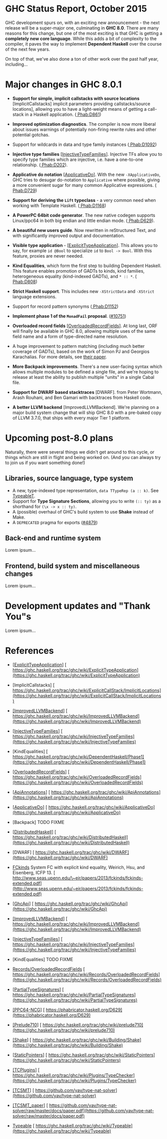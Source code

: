 # GHC Status Report, October 2015



GHC development spurs on, with an exciting new announcement - the next release will be a super-major one, culminating in **GHC 8.0**. There are many reasons for this change, but one of the most exciting is that GHC is getting a **completely new core language**. While this adds a bit of complexity to the compiler, it paves the way to implement **Dependent Haskell** over the course of the next few years.



On top of that, we've also done a ton of other work over the past half year, including...


# Major changes in GHC 8.0.1


- **Support for simple, implicit callstacks with source locations** \[ImplicitCallstacks\] implicit parameters providing callstacks/source locations\], allowing you to have a light-weight means of getting a call-stack in a Haskell application. ([
  Phab:D861](https://phabricator.haskell.org/D861))

- **Improved optimization diagnostics**. The compiler is now more liberal about issues warnings of potentially non-firing rewrite rules and other potential gotchas.

- Support for wildcards in data and type family instances ([
  Phab:D1092](https://phabricator.haskell.org/D1092))

- **Injective type families** \[[InjectiveTypeFamilies](injective-type-families)\]. Injective TFs allow you to specify type families which are injective, i.e. have a one-to-one relationship. ([
  Phab:D202](https://phabricator.haskell.org/D202)).

- **Applicative do notation** \[[ApplicativeDo](applicative-do)\]. With the new `-XApplicativeDo`, GHC tries to desugar do-notation to `Applicative` where possible, giving a more convenient sugar for many common Applicative expressions. ([
  Phab:D729](https://phabricator.haskell.org/D729))

- **Support for deriving the `Lift` typeclass** - a very common need when working with Template Haskell. ([
  Phab:D1168](https://phabricator.haskell.org/D1168))

- **A PowerPC 64bit code generator**. The new native codegen supports Linux/ppc64 in both big endian and little endian mode. ([
  Phab:D629](https://phabricator.haskell.org/D629)).

- **A beautiful new users guide**. Now rewritten in reStructured Text, and with significantly improved output and documentation.

- **Visible type application** - \[[ExplicitTypeApplication](explicit-type-application)\]. This allows you to say, for example `id @Bool` to specialize `id` to `Bool -> Bool`. With this feature, proxies are never needed.

- **Kind Equalities**, which form the first step to building Dependent Haskell. This feature enables promotion of GADTs to kinds, kind families, heterogeneous equality (kind-indexed GADTs), and `* :: *`. ([
  Phab:D808](https://phabricator.haskell.org/D808))

- **Strict Haskell support**. This includes new `-XStrictData` and `-XStrict` language extensions.

- Support for record pattern synonyms ([
  Phab:D1152](https://phabricator.haskell.org/D1152))

- **Implement phase 1 of the `MonadFail` proposal**. ([\#10751](http://gitlabghc.nibbler/ghc/ghc/issues/10751))

- **Overloaded record fields** \[[OverloadedRecordFields](overloaded-record-fields)\]. At long last, ORF will finally be available in GHC 8.0, allowing multiple uses of the same field name and a form of type-directed name resolution.

- A huge improvement to pattern matching (including much better coverage of GADTs), based on the work of Simon PJ and Georgios Karachalias. For more details, see [
  their paper](http://research.microsoft.com/en-us/um/people/simonpj/papers/pattern-matching/gadtpm.pdf).

- **More Backpack improvements**. There's a new user-facing syntax which allows multiple modules to be defined a single file, and we're hoping to release at least the ability to publish multiple "units" in a single Cabal file.

- **Support for DWARF based stacktraces** \[DWARF\]. from Peter Wortmann, Arash Rouhani, and Ben Gamari with backtraces from Haskell code.

- **A better LLVM backend** \[ImprovedLLVMBackend\]. We're planning on a major build system change that will ship GHC 8.0 with a pre-baked copy of LLVM 3.7.0, that ships with every major Tier 1 platform.

# Upcoming post-8.0 plans



Naturally, there were several things we didn't get around to this cycle, or things which are still in flight and being worked on. (And you can always try to join us if you want something done!)


## Libraries, source language, type system


- A new, type-indexed type representation, `data TTypeRep (a :: k)`. See [TypeableT](typeable-t).
- Support for **Type Signature Sections**, allowing you to write `(:: ty)` as a shorthand for `(\x -> x :: ty)`.
- A (possible) overhaul of GHC's build system to use **Shake** instead of Make.
- A `DEPRECATED` pragma for exports ([\#4879](http://gitlabghc.nibbler/ghc/ghc/issues/4879))

## Back-end and runtime system



Lorem ipsum...


## Frontend, build system and miscellaneous changes



Lorem ipsum...


# Development updates and "Thank You"s



Lorem ipsum...


# References


- \[[ExplicitTypeApplication](explicit-type-application)\] [
  https://ghc.haskell.org/trac/ghc/wiki/ExplicitTypeApplication](https://ghc.haskell.org/trac/ghc/wiki/ExplicitTypeApplication)
- \[ImplicitCallstacks\] [
  https://ghc.haskell.org/trac/ghc/wiki/ExplicitCallStack/ImplicitLocations](https://ghc.haskell.org/trac/ghc/wiki/ExplicitCallStack/ImplicitLocations)
- [\[ImprovedLLVMBackend](improved-llvm-backend)\] [
  https://ghc.haskell.org/trac/ghc/wiki/ImprovedLLVMBackend](https://ghc.haskell.org/trac/ghc/wiki/ImprovedLLVMBackend)
- \[[InjectiveTypeFamilies](injective-type-families)\] [
  https://ghc.haskell.org/trac/ghc/wiki/InjectiveTypeFamilies](https://ghc.haskell.org/trac/ghc/wiki/InjectiveTypeFamilies)
- \[KindEqualities\] [
  https://ghc.haskell.org/trac/ghc/wiki/DependentHaskell/Phase1](https://ghc.haskell.org/trac/ghc/wiki/DependentHaskell/Phase1)
- \[[OverloadedRecordFields](overloaded-record-fields)\] [
  https://ghc.haskell.org/trac/ghc/wiki/OverloadedRecordFields](https://ghc.haskell.org/trac/ghc/wiki/OverloadedRecordFields)

- \[[ApiAnnotations](api-annotations)\] [
  https://ghc.haskell.org/trac/ghc/wiki/ApiAnnotations](https://ghc.haskell.org/trac/ghc/wiki/ApiAnnotations)
- \[[ApplicativeDo](applicative-do)\] [
  https://ghc.haskell.org/trac/ghc/wiki/ApplicativeDo](https://ghc.haskell.org/trac/ghc/wiki/ApplicativeDo)
- \[Backpack\] TODO FIXME
- \[[DistributedHaskell](distributed-haskell)\] [
  https://ghc.haskell.org/trac/ghc/wiki/DistributedHaskell](https://ghc.haskell.org/trac/ghc/wiki/DistributedHaskell)
- \[DWARF\] [
  https://ghc.haskell.org/trac/ghc/wiki/DWARF](https://ghc.haskell.org/trac/ghc/wiki/DWARF)
- [
  FCkinds](http://www.seas.upenn.edu/~eir/papers/2013/fckinds/fckinds-extended.pdf) System FC with explicit kind equality, Weirich, Hsu, and Eisenberg, ICFP 13. [
  http://www.seas.upenn.edu/\~eir/papers/2013/fckinds/fckinds-extended.pdf](http://www.seas.upenn.edu/~eir/papers/2013/fckinds/fckinds-extended.pdf)
- \[[GhcApi](ghc-api)\] [
  https://ghc.haskell.org/trac/ghc/wiki/GhcApi](https://ghc.haskell.org/trac/ghc/wiki/GhcApi)
- [\[ImprovedLLVMBackend](improved-llvm-backend)\] [
  https://ghc.haskell.org/trac/ghc/wiki/ImprovedLLVMBackend](https://ghc.haskell.org/trac/ghc/wiki/ImprovedLLVMBackend)
- \[[InjectiveTypeFamilies](injective-type-families)\] [
  https://ghc.haskell.org/trac/ghc/wiki/InjectiveTypeFamilies](https://ghc.haskell.org/trac/ghc/wiki/InjectiveTypeFamilies)
- \[KindEqualities\] TODO FIXME
- [Records/OverloadedRecordFields](records/overloaded-record-fields) [
  https://ghc.haskell.org/trac/ghc/wiki/Records/OverloadedRecordFields](https://ghc.haskell.org/trac/ghc/wiki/Records/OverloadedRecordFields)
- \[[PartialTypeSignatures](partial-type-signatures)\] [
  https://ghc.haskell.org/trac/ghc/wiki/PartialTypeSignatures](https://ghc.haskell.org/trac/ghc/wiki/PartialTypeSignatures)
- [ \[PPC64-NCG](https://phabricator.haskell.org/D629)\] [
  https://phabricator.haskell.org/D629](https://phabricator.haskell.org/D629)
- [\[Prelude710](prelude710)\] [
  https://ghc.haskell.org/trac/ghc/wiki/prelude710](https://ghc.haskell.org/trac/ghc/wiki/prelude710)
- [\[Shake](building/shake)\] [
  https://ghc.haskell.org/trac/ghc/wiki/Building/Shake](https://ghc.haskell.org/trac/ghc/wiki/Building/Shake)
- \[[StaticPointers](static-pointers)\] [
  https://ghc.haskell.org/trac/ghc/wiki/StaticPointers](https://ghc.haskell.org/trac/ghc/wiki/StaticPointers)
- [\[TCPlugins](plugins/type-checker)\] [
  https://ghc.haskell.org/trac/ghc/wiki/Plugins/TypeChecker](https://ghc.haskell.org/trac/ghc/wiki/Plugins/TypeChecker)
- [ \[TCSMT](https://github.com/yav/type-nat-solver)\] [
  https://github.com/yav/type-nat-solver](https://github.com/yav/type-nat-solver)
- [
  \[TCSMT\_paper](https://github.com/yav/type-nat-solver/raw/master/docs/paper.pdf)\] [
  https://github.com/yav/type-nat-solver/raw/master/docs/paper.pdf](https://github.com/yav/type-nat-solver/raw/master/docs/paper.pdf)
- [Typeable](typeable) [
  https://ghc.haskell.org/trac/ghc/wiki/Typeable](https://ghc.haskell.org/trac/ghc/wiki/Typeable)
